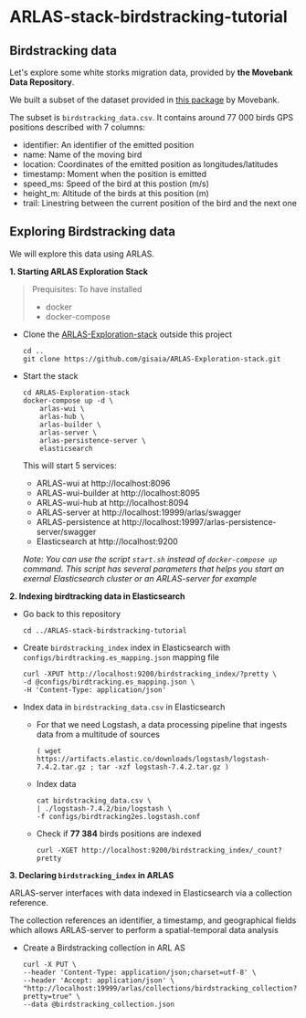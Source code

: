 # ARLAS-stack-birdstracking-tutorial

## Birdstracking data

Let's explore some white storks migration data, provided by __the Movebank Data Repository__. 

We built a subset of the dataset provided in [this package](doi:10.5441/001/1.ck04mn78) by Movebank.

The subset is `birdstracking_data.csv`. It contains around 77 000 birds GPS positions described with 7 columns:

- identifier: An identifier of the emitted position
- name: Name of the moving bird
- location: Coordinates of the emitted position as longitudes/latitudes
- timestamp: Moment when the position is emitted
- speed_ms: Speed of the bird at this postion (m/s)
- height_m: Altitude of the birds at this position (m)
- trail: Linestring between the current position of the bird and the next one

## Exploring Birdstracking data

We will explore this data using ARLAS.

__1. Starting ARLAS Exploration Stack__

> Prequisites: To have installed
> - docker
> - docker-compose

- Clone the [ARLAS-Exploration-stack](https://github.com/gisaia/ARLAS-Exploration-stack.git) outside this project

    ```shell
    cd ..
    git clone https://github.com/gisaia/ARLAS-Exploration-stack.git
    ```
- Start the stack 
    ```shell
    cd ARLAS-Exploration-stack
    docker-compose up -d \
        arlas-wui \
        arlas-hub \
        arlas-builder \
        arlas-server \
        arlas-persistence-server \
        elasticsearch
    ```
    This will start 5 services:
    - ARLAS-wui at http://localhost:8096
    - ARLAS-wui-builder at http://localhost:8095
    - ARLAS-wui-hub at http://localhost:8094
    - ARLAS-server at http://localhost:19999/arlas/swagger
    - ARLAS-persistence at http://localhost:19997/arlas-persistence-server/swagger
    - Elasticsearch at http://localhost:9200

    _Note: You can use the script `start.sh` instead of `docker-compose up` command. This script has several parameters that helps you start an exernal Elasticsearch cluster or an ARLAS-server for example_

__2. Indexing birdtracking data in Elasticsearch__

- Go back to this repository
    ```shell
    cd ../ARLAS-stack-birdstracking-tutorial
    ```
- Create `birdstracking_index` index in Elasticsearch with `configs/birdtracking.es_mapping.json` mapping file

    ```shell
    curl -XPUT http://localhost:9200/birdstracking_index/?pretty \
    -d @configs/birdtracking.es_mapping.json \
    -H 'Content-Type: application/json'

    ```
- Index data in `birdstracking_data.csv` in Elasticsearch
    - For that we need Logstash, a data processing pipeline that ingests data from a multitude of sources

        ```shell
        ( wget https://artifacts.elastic.co/downloads/logstash/logstash-7.4.2.tar.gz ; tar -xzf logstash-7.4.2.tar.gz )
        ```
    - Index data

        ```shell
        cat birdstracking_data.csv \
        | ./logstash-7.4.2/bin/logstash \
        -f configs/birdtracking2es.logstash.conf
        ```
    - Check if __77 384__ birds positions are indexed

        ```shell
        curl -XGET http://localhost:9200/birdstracking_index/_count?pretty
        ```
__3. Declaring `birdstracking_index` in ARLAS__

ARLAS-server interfaces with data indexed in Elasticsearch via a collection reference.

The collection references an identifier, a timestamp, and geographical fields which allows ARLAS-server to perform a spatial-temporal data analysis


- Create a Birdstracking collection in ARL  AS

    ```shell
    curl -X PUT \
    --header 'Content-Type: application/json;charset=utf-8' \
    --header 'Accept: application/json' \
    "http://localhost:19999/arlas/collections/birdstracking_collection?pretty=true" \
    --data @birdstracking_collection.json
    ```
